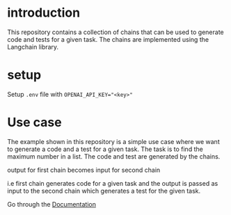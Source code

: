 # introduction

This repository contains a collection of chains that can be used to generate code and tests for a given task. The chains are implemented using the Langchain library.

# setup 
 Setup `.env` file with  `OPENAI_API_KEY="<key>"` 

 
# Use case
The example shown in this repository is a simple use case where we want to generate a code and a test for a given task. The task is to find the maximum number in a list. The code and test are generated by the chains.

output for first chain becomes input for second chain

i.e first chain generates code for a given task and the output is passed as input to the second chain which generates a test for the given task.

Go through the [Documentation](./Doc.pdf)